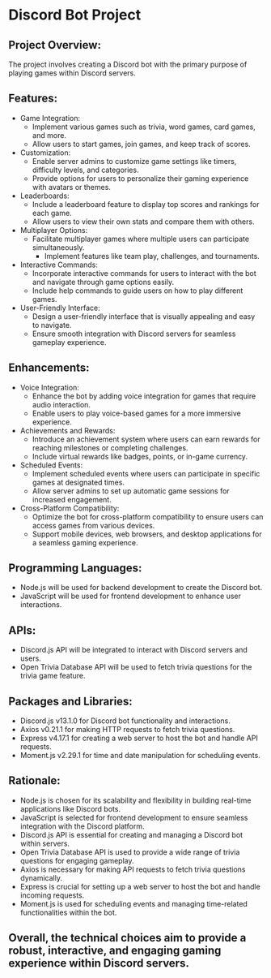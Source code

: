 # Discord Bot Project

## Project Overview:
The project involves creating a Discord bot with the primary purpose of playing games within Discord servers.

## Features:
- Game Integration:
  - Implement various games such as trivia, word games, card games, and more.
  - Allow users to start games, join games, and keep track of scores.
- Customization:
  - Enable server admins to customize game settings like timers, difficulty levels, and categories.
  - Provide options for users to personalize their gaming experience with avatars or themes.
- Leaderboards:
  - Include a leaderboard feature to display top scores and rankings for each game.
  - Allow users to view their own stats and compare them with others.
- Multiplayer Options:
  - Facilitate multiplayer games where multiple users can participate simultaneously.
    - Implement features like team play, challenges, and tournaments.
- Interactive Commands:
  - Incorporate interactive commands for users to interact with the bot and navigate through game options easily.
  - Include help commands to guide users on how to play different games.
- User-Friendly Interface:
  - Design a user-friendly interface that is visually appealing and easy to navigate.
  - Ensure smooth integration with Discord servers for seamless gameplay experience.

## Enhancements:
- Voice Integration:
  - Enhance the bot by adding voice integration for games that require audio interaction.
  - Enable users to play voice-based games for a more immersive experience.
- Achievements and Rewards:
  - Introduce an achievement system where users can earn rewards for reaching milestones or completing challenges.
  - Include virtual rewards like badges, points, or in-game currency.
- Scheduled Events:
  - Implement scheduled events where users can participate in specific games at designated times.
  - Allow server admins to set up automatic game sessions for increased engagement.
- Cross-Platform Compatibility:
  - Optimize the bot for cross-platform compatibility to ensure users can access games from various devices.
  - Support mobile devices, web browsers, and desktop applications for a seamless gaming experience.

## Programming Languages:
- Node.js will be used for backend development to create the Discord bot.
- JavaScript will be used for frontend development to enhance user interactions.

## APIs:
- Discord.js API will be integrated to interact with Discord servers and users.
- Open Trivia Database API will be used to fetch trivia questions for the trivia game feature.

## Packages and Libraries:
- Discord.js v13.1.0 for Discord bot functionality and interactions.
- Axios v0.21.1 for making HTTP requests to fetch trivia questions.
- Express v4.17.1 for creating a web server to host the bot and handle API requests.
- Moment.js v2.29.1 for time and date manipulation for scheduling events.

## Rationale:
- Node.js is chosen for its scalability and flexibility in building real-time applications like Discord bots.
- JavaScript is selected for frontend development to ensure seamless integration with the Discord platform.
- Discord.js API is essential for creating and managing a Discord bot within servers.
- Open Trivia Database API is used to provide a wide range of trivia questions for engaging gameplay.
- Axios is necessary for making API requests to fetch trivia questions dynamically.
- Express is crucial for setting up a web server to host the bot and handle incoming requests.
- Moment.js is used for scheduling events and managing time-related functionalities within the bot.

## Overall, the technical choices aim to provide a robust, interactive, and engaging gaming experience within Discord servers.